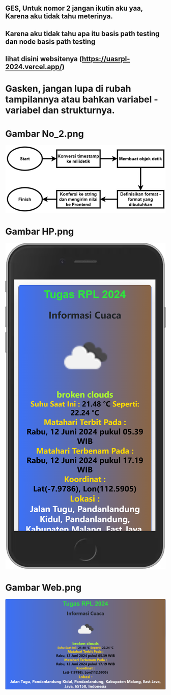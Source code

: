## GES, Untuk nomor 2 jangan ikutin aku yaa, Karena aku tidak tahu meterinya.

## Karena aku tidak tahu apa itu basis path testing dan node basis path testing

## lihat disini websitenya (https://uasrpl-2024.vercel.app/)

# Gasken, jangan lupa di rubah tampilannya atau bahkan variabel - variabel dan strukturnya.

# Gambar No_2.png

![No_2](https://raw.githubusercontent.com/gafisk/UASRPL2024/main/No_2.png)

# Gambar HP.png

![HP](https://raw.githubusercontent.com/gafisk/UASRPL2024/main/HP.png)

# Gambar Web.png

![Web](https://raw.githubusercontent.com/gafisk/UASRPL2024/main/Web.png)
